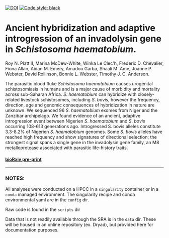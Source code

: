 [![DOI](https://zenodo.org/badge/124456755.svg)](https://zenodo.org/badge/latestdoi/124456755) [![Code style: black](https://img.shields.io/badge/code%20style-black-000000.svg)](https://github.com/ambv/black)

# Ancient hybridization and adaptive introgression of an invadolysin gene in _Schistosoma haematobium_.

Roy N. Platt II, Marina McDew-White, Winka Le Clec'h, Frederic D. Chevalier, Fiona Allan, Aidan M. Emery, Amadou Garba, Shaali M. Ame, Joanne P. Webster, David Rollinson, Bonnie L. Webster, Timothy J. C. Anderson.

The parasitic blood fluke _Schistosoma_ _haematobium_ causes urogenital schistosomiasis in humans and is a major cause of morbidity and mortality across sub-Saharan Africa. _S_. _haematobium_ can hybridize with closely-related livestock schistosomes, including _S_. _bovis_, however the frequency, direction, age and genomic consequences of hybridization in nature are unknown. We sequenced 96 _S_. _haematobium_ exomes from Niger and the Zanzibar archipelago. We found evidence of an ancient, adaptive introgression event between Nigerien _S_. _haematobium_ and _S_. _bovis_ occurring 108-613 generations ago. Introgressed S. bovis alleles constitute 3.3-8.2% of Nigerien _S_. _haematobium_ genomes. Some _S_. _bovis_ alleles have reached high frequency and show signatures of directional selection; the strongest signal spans a single gene in the invadolysin gene family, an M8 metalloprotease associated with parasitic life-history traits. 


#### [bioRxiv pre-print](https://doi.org/10.1101/539353)
---
### NOTES:

All analyses were conducted on a HPCC in a ```singularity``` container or in a ```conda``` managed environment. The singularity recipe and conda environmental yaml are in the ```config``` dir. 

Raw code is found in the ```scripts``` dir 

Data that is not readily available through the SRA is in the ```data``` dir.  These will be housed in an online repository (ex. Dryad), but provided here for documentation purposes.

